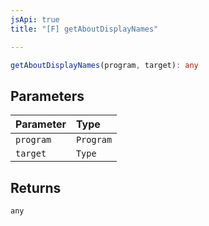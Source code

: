 ```yaml
---
jsApi: true
title: "[F] getAboutDisplayNames"

---
```

```ts
getAboutDisplayNames(program, target): any
```

## Parameters

| Parameter | Type |
| :------ | :------ |
| `program` | `Program` |
| `target` | `Type` |

## Returns

`any`
